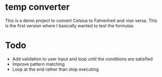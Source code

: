 # temp converter

This is a demo project to convert Celsius to Fahrenheit and vise versa.
This is the first version where I basically wanted to test the formulas.

# Todo

-   Add validation to user input and loop until the conditions are satisfied
-   Improve pattern matching
-   Loop at the end rather than stop executing
